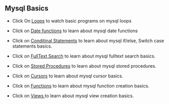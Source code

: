 
## Mysql Basics


* Click On [Loops](https://github.com/sateesh3048/Mysql_Queries/blob/master/Loops.sql.md) to watch basic programs on mysql loops
* Click on [Date functions](https://github.com/sateesh3048/Mysql_Queries/blob/master/date_data_types.sql) to learn about mysql date functions
* Click on [Conditinal Statements](https://github.com/sateesh3048/Mysql_Queries/blob/master/mysql_if_switch_statements.sql.md) to learn about mysql if/else, Switch case statements basics.

* Click on  [FullText Search](https://github.com/sateesh3048/Mysql_Queries/blob/master/fulltext_search.sql.md) to learn about mysql fulltext search basics.
 
* Click on [Stored Procedures](https://github.com/sateesh3048/Mysql_Queries/blob/master/stored_procedures.sql.md) to learn about mysql stored procedures.

* Click on [Cursors](https://github.com/sateesh3048/Mysql_Queries/blob/master/cursors.sql.md) to learn about mysql cursor basics.

* Click on [Functions](https://github.com/sateesh3048/Mysql_Queries/blob/master/stored_functions.sql.md) to learn about mysql function creation basics.
* Click on [Views ](https://github.com/sateesh3048/Mysql_Queries/blob/master/Views.sql.md) to learn about mysql view creation basics.


